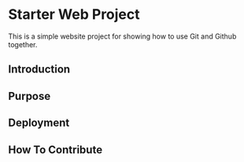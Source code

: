 # Starter Web Project
This is a simple website project for showing how to use Git and Github together.
## Introduction

## Purpose

## Deployment

## How To Contribute
